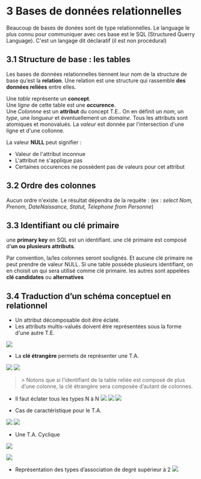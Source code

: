 # 3 Bases de données relationnelles
Beaucoup de bases de donées sont de type relationnelles. Le language le plus connu pour communiquer avec ces base est le SQL (Structured Querry Language). C'est un langage dit déclaratif (il est non procédural)

## 3.1 Structure de base : les tables
Les bases de données relationnelles tiennent leur nom de la structure de base
qu’est la **relation**. Une relation est une structure qui rassemble **des données
reliées** entre elles.

Une *table* représente un **concept**.   
Une *ligne* de cette table est une **occurence**.   
Une *Colonnne* est un **attribut** du concept T.E.. On en définit un *nom*, un *type*, une *longueur* et éventuellement un *domaine*. Tous les attributs sont atomiques et monovalués.
La *valeur* est donnée par l'intersection d'une ligne et d'une collonne.

La valeur **NULL** peut signifier :

* Valeur de l'attribut inconnue
* L'attribut ne s'applique pas
* Certaines occurences ne possèdent pas de valeurs pour cet attribut

## 3.2 Ordre des colonnes

Aucun ordre n'existe. Le résultat dépendra de la requête : (ex : *select Nom, Prenom, DateNaissance, Statut, Telephone from Personne*)

## 3.3 Identifiant ou clé primaire
une **primary key** en SQL est un identifiant. une clé primaire est composé d'**un ou plusieurs attributs**.

Par convention, la/les colonnes seront soulignés. Et aucune clé primaire ne peut prendre de valeur NULL. Si une table possède plusieurs identifiant, on en choisit un qui sera utilisé comme clé primaire. les autres sont appelées **clé candidates** ou **alternatives**

## 3.4 Traduction d’un schéma conceptuel en relationnel

* Un attribut décomposable doit être éclaté.
* Les attributs multis-valués doivent être représentées sous la forme d'une autre T.E.

![](https://imgur.com/eTyi1dCl.png)

* La **clé étrangère** permets de représenter une T.A.

![](https://imgur.com/pE7ecXFl.png)
![](https://imgur.com/IxR6msZl.png)

> \> Notons que si l’identifiant de la table reliée est composé de plus d’une
colonne, la clé étrangère sera composée d’autant de colonnes.

* Il faut éclater tous les types N à N
![](https://imgur.com/svpCz2cl.png)
![](https://imgur.com/409F1x1l.png)
![](https://imgur.com/0Yy7xoEl.png)

* Cas de caractéristique pour le T.A.

![](https://imgur.com/OiB4aigl.png)
![](https://imgur.com/njG0Cr4l.png)

* Une T.A. Cyclique

![](https://imgur.com/8Wklkc8l.png)

![](https://imgur.com/F21Yiisl.png)

* Représentation des types d’association de degré supérieur à 2
![](https://imgur.com/gCxzeXGl.png)
